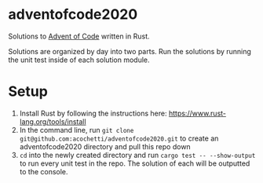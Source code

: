 # adventofcode2020

Solutions to [Advent of Code](https://adventofcode.com/2020/) written in Rust.

Solutions are organized by day into two parts. Run the solutions by running the unit test inside of each solution module.

# Setup

1. Install Rust by following the instructions here: https://www.rust-lang.org/tools/install
2. In the command line, run `git clone git@github.com:acochetti/adventofcode2020.git` to create an adventofcode2020 directory and pull this repo down
3. `cd` into the newly created directory and run `cargo test -- --show-output` to run every unit test in the repo. The solution of each will be outputted to the console.